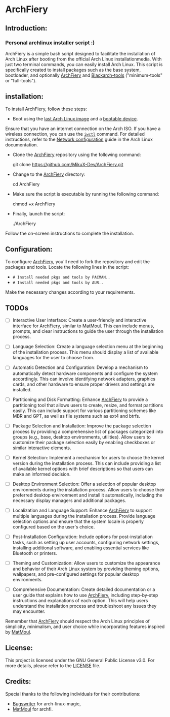 # ArchFiery

## Introduction:

### Personal archlinux installer script :)

ArchFiery is a simple bash script designed to facilitate the installation of Arch Linux after booting from the official Arch Linux installationmedia. With just two terminal commands, you can easily install Arch Linux. This script is specifically created to install packages such as the base system, bootloader, and optionally [ArchFiery](https://github.com/MikuX-Dev/ArchFiery) and [Blackarch-tools](https://blackarch.org/tools) ("minimum-tools" or "full-tools").

## installation:

To install ArchFiery, follow these steps:

- Boot using the [last Arch Linux image](https://www.archlinux.org/download/) and a [bootable device](https://wiki.archlinux.org/index.php/USB_flash_installation_media).

Ensure that you have an internet connection on the Arch ISO. If you have a wireless connection, you can use the [`iwctl`](https://wiki.archlinux.org/index.php/Iwd#iwctl) command. For detailed instructions, refer to the [Network configuration](https://wiki.archlinux.org/index.php/Network_configuration) guide in the Arch Linux documentation.  

- Clone the [ArchFiery](https://github.com/MikuX-Dev/ArchFiery) repository using the following command:

    git clone https://github.com/MikuX-Dev/ArchFiery.git

- Change to the [ArchFiery](https://github.com/MikuX-Dev/ArchFiery) directory:    
    
    cd ArchFiery

- Make sure the script is executable by running the following command:
    
    chmod +x ArchFiery

- Finally, launch the script:
    
    ./ArchFiery

Follow the on-screen instructions to complete the installation.

## Configuration:

To configure [ArchFiery](https://github.com/MikuX-Dev/ArchFiery), you'll need to fork the repository and edit the packages and tools. Locate the following lines in the script:

- `# Install needed pkgs and tools by PACMAN..`
- `# Install needed pkgs and tools by AUR..`

Make the necessary changes according to your requirements.

## TODOs

- [ ] Interactive User Interface: Create a user-friendly and interactive interface for [ArchFiery](https://github.com/MikuX-Dev/ArchFiery), similar to [MatMoul](https://github.com/MatMoul/archfi). This can include menus, prompts, and clear instructions to guide the user through the installation process.

- [ ] Language Selection: Create a language selection menu at the beginning of the installation process. This menu should display a list of available languages for the user to choose from.

- [ ] Automatic Detection and Configuration: Develop a mechanism to automatically detect hardware components and configure the system accordingly. This can involve identifying network adapters, graphics cards, and other hardware to ensure proper drivers and settings are installed.

- [ ] Partitioning and Disk Formatting: Enhance [ArchFiery](https://github.com/MikuX-Dev/ArchFiery) to provide a partitioning tool that allows users to create, resize, and format partitions easily. This can include support for various partitioning schemes like MBR and GPT, as well as file systems such as ext4 and btrfs.

- [ ] Package Selection and Installation: Improve the package selection process by providing a comprehensive list of packages categorized into groups (e.g., base, desktop environments, utilities). Allow users to customize their package selection easily by enabling checkboxes or similar interactive elements.

- [ ] Kernel Selection: Implement a mechanism for users to choose the kernel version during the installation process. This can include providing a list of available kernel options with brief descriptions so that users can make an informed decision.

- [ ] Desktop Environment Selection: Offer a selection of popular desktop environments during the installation process. Allow users to choose their preferred desktop environment and install it automatically, including the necessary display managers and additional packages.

- [ ] Localization and Language Support: Enhance [ArchFiery](https://github.com/MikuX-Dev/ArchFiery) to support multiple languages during the installation process. Provide language selection options and ensure that the system locale is properly configured based on the user's choice.

- [ ] Post-Installation Configuration: Include options for post-installation tasks, such as setting up user accounts, configuring network settings, installing additional software, and enabling essential services like Bluetooth or printers.

- [ ] Theming and Customization: Allow users to customize the appearance and behavior of their Arch Linux system by providing theming options, wallpapers, and pre-configured settings for popular desktop environments.

- [ ] Comprehensive Documentation: Create detailed documentation or a user guide that explains how to use [ArchFiery](https://github.com/MikuX-Dev/ArchFiery), including step-by-step instructions and explanations of each option. This will help users understand the installation process and troubleshoot any issues they may encounter.

Remember that [ArchFiery](https://github.com/MikuX-Dev/ArchFiery) should respect the Arch Linux principles of simplicity, minimalism, and user choice while incorporating features inspired by [MatMoul](https://github.com/MatMoul/archfi).

## License:

This project is licensed under the GNU General Public License v3.0. For more details, please refer to the [LICENSE](https://github.com/MikuX-Dev/ArchFiery/blob/master/LICENSE) file.

## Credits:

Special thanks to the following individuals for their contributions:

- [Bugswriter](https://github.com/Bugswriter/arch-linux-magic) for arch-linux-magic,
- [MatMoul](https://github.com/MatMoul/archfi) for archfi.

